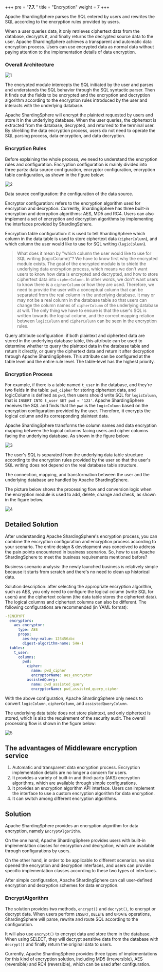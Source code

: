 +++
pre = "<b>7.7. </b>"
title = "Encryption"
weight = 7
+++

Apache ShardingSphere parses the SQL entered by users and rewrites the SQL according to the encryption rules provided by users. 

When a user queries data, it only retrieves ciphertext data from the database, decrypts it, and finally returns the decrypted source data to the user. Apache ShardingSphere achieves a transparent and automatic data encryption process. Users can use encrypted data as normal data without paying attention to the implementation details of data encryption. 

### Overall Architecture

![1](https://shardingsphere.apache.org/document/current/img/encrypt/1_en.png)

The encrypted module intercepts the SQL initiated by the user and parses and understands the SQL behavior through the SQL syntactic parser. Then it finds out the fields to be encrypted and the encryption and decryption algorithm according to the encryption rules introduced by the user and interacts with the underlying database. 

Apache ShardingSphere will encrypt the plaintext requested by users and store it in the underlying database. When the user queries, the ciphertext is extracted from the database, decrypted, and returned to the terminal user. By shielding the data encryption process, users do not need to operate the SQL parsing process, data encryption, and data decryption.

### Encryption Rules

Before explaining the whole process, we need to understand the encryption rules and configuration. Encryption configuration is mainly divided into three parts: data source configuration, encryptor configuration, encryption table configuration, as shown in the figure below:

![2](https://shardingsphere.apache.org/document/current/img/encrypt/2_en_v3.png)

Data source configuration: the configuration of the data source.

Encryptor configuration: refers to the encryption algorithm used for encryption and decryption. Currently, ShardingSphere has three built-in encryption and decryption algorithms: AES, MD5 and RC4. Users can also implement a set of encryption and decryption algorithms by implementing the interfaces provided by ShardingSphere.

Encryption table configuration: it is used to tell ShardingSphere which column in the data table is used to store ciphertext data (`cipherColumn`), and which column the user would like to use for SQL writing (`logicColumn`).

> What does it mean by "which column the user would like to use for SQL writing (logicColumn)"?
We have to know first why the encrypted module exists. The goal of the encrypted module is to shield the underlying data encryption process, which means we don't want users to know how data is encrypted and decrypted, and how to store ciphertext data into `cipherColumn`. In other words, we don't want users to know there is a `cipherColumn` or how they are used. Therefore, we need to provide the user with a conceptual column that can be separated from the real column in the underlying database. It may or may not be a real column in the database table so that users can change the column names of `cipherColumn` of the underlying database at will. The only thing we have to ensure is that the user's SQL is written towards the logical column, and the correct mapping relation between `logicColumn` and `cipherColumn` can be seen in the encryption rules.
>

Query attribute configuration: if both plaintext and ciphertext data are stored in the underlying database table, this attribute can be used to determine whether to query the plaintext data in the database table and return it directly, or query the ciphertext data and return it after decryption through Apache ShardingSphere. This attribute can be configured at the table level and the entire rule level. The table-level has the highest priority.

### Encryption Process

For example, if there is a table named `t_user` in the database, and they're two fields in the table: `pwd_cipher` for storing ciphertext data, and logicColumn is defined as `pwd`, then users should write SQL for `logicColumn`, that is `INSERT INTO t_user SET pwd = '123'`. Apache ShardingSphere receives the SQL and finds that the `pwd` is the `logicColumn` based on the encryption configuration provided by the user. Therefore, it encrypts the logical column and its corresponding plaintext data. 

Apache ShardingSphere transforms the column names and data encryption mapping between the logical columns facing users and cipher columns facing the underlying database. As shown in the figure below:

![3](https://shardingsphere.apache.org/document/current/img/encrypt/3_en.png)

The user's SQL is separated from the underlying data table structure according to the encryption rules provided by the user so that the user's SQL writing does not depend on the real database table structure. 

The connection, mapping, and transformation between the user and the underlying database are handled by Apache ShardingSphere.

The picture below shows the processing flow and conversion logic when the encryption module is used to add, delete, change and check, as shown in the figure below.

![4](https://shardingsphere.apache.org/document/current/img/encrypt/4_en.png)

## Detailed Solution

After understanding Apache ShardingSphere's encryption process, you can combine the encryption configuration and encryption process according to your scenario. The entire design & development was conceived to address the pain points encountered in business scenarios. So, how to use Apache ShardingSphere to meet the business requirements mentioned before?

Business scenario analysis: the newly launched business is relatively simple because it starts from scratch and there's no need to clean up historical data.

Solution description: after selecting the appropriate encryption algorithm, such as AES, you only need to configure the logical column (write SQL for users) and the ciphertext column (the data table stores the ciphertext data). The logical columns and ciphertext columns can also be different. The following configurations are recommended (in YAML format): 

```yaml
-!ENCRYPT
  encryptors:
    aes_encryptor:
      type: AES
      props:
        aes-key-value: 123456abc
        digest-algorithm-name: SHA-1
  tables:
    t_user:
      columns:
        pwd:
          cipher:
            name: pwd_cipher
            encryptorName: aes_encryptor
          assistedQuery:
            name: pwd_assisted_query
            encryptorName: pwd_assisted_query_cipher
```

With the above configuration, Apache ShardingSphere only needs to convert `logicColumn`, `cipherColumn`, and `assistedQueryColumn`. 

The underlying data table does not store plaintext, and only ciphertext is stored, which is also the requirement of the security audit. The overall processing flow is shown in the figure below:

![5](https://shardingsphere.apache.org/document/current/img/encrypt/5_en.png)

## The advantages of Middleware encryption service

1. Automatic and transparent data encryption process. Encryption implementation details are no longer a concern for users. 
2. It provides a variety of built-in and third-party (AKS) encryption algorithms, which are available through simple configurations.
3. It provides an encryption algorithm API interface. Users can implement the interface to use a custom encryption algorithm for data encryption.
4. It can switch among different encryption algorithms.

## Solution

Apache ShardingSphere provides an encryption algorithm for data encryption, namely `EncryptAlgorithm`.

On the one hand, Apache ShardingSphere provides users with built-in implementation classes for encryption and decryption, which are available through configurations by users. 

On the other hand, in order to be applicable to different scenarios, we also opened the encryption and decryption interfaces, and users can provide specific implementation classes according to these two types of interfaces. 

After simple configuration, Apache ShardingSphere can call user-defined encryption and decryption schemes for data encryption.

### EncryptAlgorithm

The solution provides two methods, `encrypt()` and `decrypt()`, to encrypt or decrypt data.
When users perform `INSERT`, `DELETE` and `UPDATE` operations, ShardingSphere will parse, rewrite and route SQL according to the configuration. 

It will also use `encrypt()` to encrypt data and store them in the database. When using SELECT, they will decrypt sensitive data from the database with `decrypt()` and finally return the original data to users.

Currently, Apache ShardingSphere provides three types of implementations for this kind of encryption solution, including MD5 (irreversible), AES (reversible) and RC4 (reversible), which can be used after configuration.
